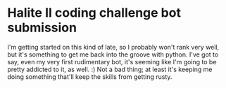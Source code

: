 # Halite II coding challenge bot submission

I'm getting started on this kind of late, so I probably won't rank very well,
but it's something to get me back into the groove with python.  I've got to
say, even my very first rudimentary bot, it's seeming like I'm going to be
pretty addicted to it, as well.  :)  Not a bad thing; at least it's keeping me
doing something that'll keep the skills from getting rusty.

